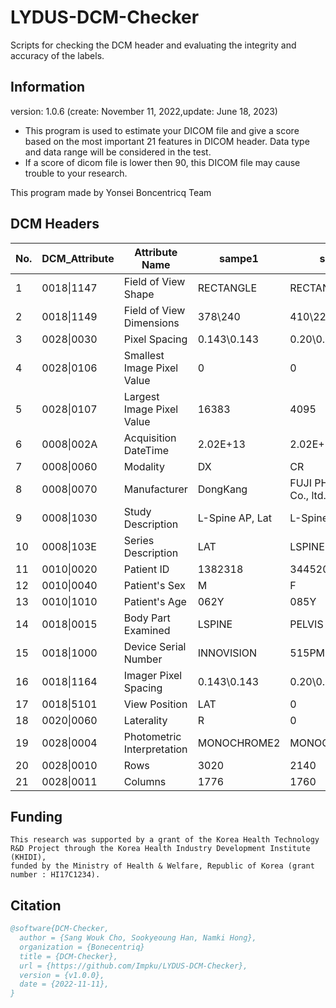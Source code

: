 # LYDUS-DCM-Checker

Scripts for checking the DCM header and evaluating the integrity and accuracy of the labels.

## Information
  version: 1.0.6 (create: November 11, 2022,update: June 18, 2023)
 
 - This program is used to estimate your DICOM file and give a score based on the most
  important 21 features in DICOM header. Data type and data range will be considered
 in the test. 
 - If a score of dicom file is lower then 90, this DICOM file may cause 
 trouble to your research.
 
 This program made by Yonsei Boncentricq Team

## DCM Headers
|   No.  |   DCM_Attribute  |   Attribute Name              |   sampe1            |   sample2                     |
|--------|------------------|-------------------------------|---------------------|-------------------------------|
|   1    |   0018\|1147     |   Field of View Shape         |   RECTANGLE         |   RECTANGLE                   |
|   2    |   0018\|1149     |   Field of View Dimensions    |   378\240           |   410\228                     |
|   3    |   0028\|0030     |   Pixel Spacing               |   0.143\0.143       |   0.20\0.20                   |
|   4    |   0028\|0106     |   Smallest Image Pixel Value  |   0                 |   0                           |
|   5    |   0028\|0107     |   Largest Image Pixel Value   |   16383             |   4095                        |
|   6    |   0008\|002A     |   Acquisition DateTime        |   2.02E+13          |   2.02E+13                    |
|   7    |   0008\|0060     |   Modality                    |   DX                |   CR                          |
|   8    |   0008\|0070     |   Manufacturer                |   DongKang          |   FUJI PHOTO FILM Co., ltd.   |
|   9    |   0008\|1030     |   Study Description           |   L-Spine AP, Lat   |   L-Spine AP, Lat             |
|   10   |   0008\|103E     |   Series Description          |   LAT               |   LSPINE                      |
|   11   |   0010\|0020     |   Patient ID                  |   1382318           |   3445201                     |
|   12   |   0010\|0040     |   Patient's Sex               |   M                 |   F                           |
|   13   |   0010\|1010     |   Patient's Age               |   062Y              |   085Y                        |
|   14   |   0018\|0015     |   Body Part Examined          |   LSPINE            |   PELVIS                      |
|   15   |   0018\|1000     |   Device Serial Number        |   INNOVISION        |   515PM3EJ200001M             |
|   16   |   0018\|1164     |   Imager Pixel Spacing        |   0.143\0.143       |   0.20\0.20                   |
|   17   |   0018\|5101     |   View Position               |   LAT               |   0                           |
|   18   |   0020\|0060     |   Laterality                  |   R                 |   0                           |
|   19   |   0028\|0004     |   Photometric Interpretation  |   MONOCHROME2       |   MONOCHROME1                 |
|   20   |   0028\|0010     |   Rows                        |   3020              |   2140                        |
|   21   |   0028\|0011     |   Columns                     |   1776              |   1760                        |

## Funding
```
This research was supported by a grant of the Korea Health Technology R&D Project through the Korea Health Industry Development Institute (KHIDI),
funded by the Ministry of Health & Welfare, Republic of Korea (grant number : HI17C1234).
```

## Citation
```bibtex
@software{DCM-Checker,
  author = {Sang Wouk Cho, Sookyeoung Han, Namki Hong},
  organization = {Bonecentriq}
  title = {DCM-Checker},
  url = {https://github.com/Impku/LYDUS-DCM-Checker},
  version = {v1.0.0},
  date = {2022-11-11},
}
```

